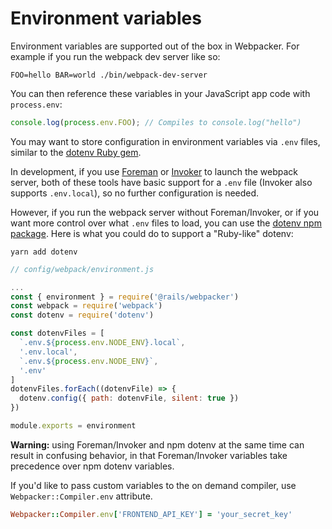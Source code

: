 # Environment variables

Environment variables are supported out of the box in Webpacker. For example if
you run the webpack dev server like so:

```
FOO=hello BAR=world ./bin/webpack-dev-server
```

You can then reference these variables in your JavaScript app code with
`process.env`:

```js
console.log(process.env.FOO); // Compiles to console.log("hello")
```

You may want to store configuration in environment variables via `.env` files,
similar to the [dotenv Ruby gem](https://github.com/bkeepers/dotenv).

In development, if you use [Foreman](http://ddollar.github.io/foreman) or [Invoker](http://invoker.codemancers.com)
to launch the webpack server, both of these tools have basic support for a
`.env` file (Invoker also supports `.env.local`), so no further configuration
is needed.

However, if you run the webpack server without Foreman/Invoker, or if you
want more control over what `.env` files to load, you can use the
[dotenv npm package](https://github.com/motdotla/dotenv). Here is what you could
do to support a "Ruby-like" dotenv:

```
yarn add dotenv
```

```javascript
// config/webpack/environment.js

...
const { environment } = require('@rails/webpacker')
const webpack = require('webpack')
const dotenv = require('dotenv')

const dotenvFiles = [
  `.env.${process.env.NODE_ENV}.local`,
  '.env.local',
  `.env.${process.env.NODE_ENV}`,
  '.env'
]
dotenvFiles.forEach((dotenvFile) => {
  dotenv.config({ path: dotenvFile, silent: true })
})

module.exports = environment
```

**Warning:** using Foreman/Invoker and npm dotenv at the same time can result in
confusing behavior, in that Foreman/Invoker variables take precedence over
npm dotenv variables.

If you'd like to pass custom variables to the on demand compiler, use `Webpacker::Compiler.env` attribute.

```rb
Webpacker::Compiler.env['FRONTEND_API_KEY'] = 'your_secret_key'
```
